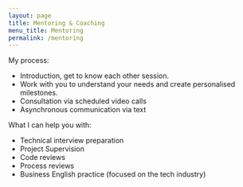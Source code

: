 ```yaml
---
layout: page
title: Mentoring & Coaching
menu_title: Mentoring
permalink: /mentoring
---
```


My process:
- Introduction, get to know each other session.
- Work with you to understand your needs and create personalised milestones.
- Consultation via scheduled video calls
- Asynchronous communication via text

What I can help you with:
- Technical interview preparation
- Project Supervision
- Code reviews
- Process reviews
- Business English practice (focused on the tech industry)